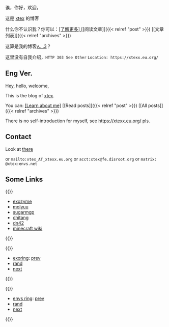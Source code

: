 ---
---

诶，你好，欢迎，

这是 [xtex](https://xtexx.eu.org) 的博客

什么你不认识我？你可以：[[了解更多] ](https://xtexx.eu.org) [[阅读文章]]({{< relref "post" >}}) [[文章列表]]({{< relref "archives" >}})

这算是我的博客[v....3](/2023/06/11-new-blog)？

这里没有自我介绍，`HTTP 303 See Other` `Location: https://xtexx.eu.org/`

## Eng Ver.

Hey, hello, welcome,

This is the blog of [xtex](https://xtexx.eu.org).

You can: [[Learn about me]](https://xtexx.eu.org) [[Read posts]]({{< relref "post" >}}) [[All posts]]({{< relref "archives" >}})

There is no self-introduction for myself, see https://xtexx.eu.org/ pls.

## Contact

Look at [there](https://xtexx.eu.org/about#contact)

or `mailto:xtex_AT_xtexx.eu.org` or `acct:xtex@fe.disroot.org` or `matrix: @xtex:envs.net`

## Some Links

{{<hlist>}}

- [exozyme](https://exozy.me/)
- [molyuu](https://molyuu.cyou/)
- [sugarmgp](https://blog.sugarmgp.icu/)
- [chitang](https://chitang.dev/)
- [dn42](https://dn42.dev/)
- [minecraft wiki](https://zh.minecraft.wiki/)

{{</hlist>}}

{{<hlist>}}

- [exoring](https://ring.exozy.me/): [prev](https://ring.exozy.me/previous?id=xtex)
- [rand](https://ring.exozy.me/random)
- [next](https://ring.exozy.me/next?id=xtex)

{{</hlist>}}

{{<hlist>}}

- [envs ring](https://envs.net/ring/): [prev](https://envs.net/ring/?action=prev&me=xtex)
- [rand](https://envs.net/ring/?action=random&me=xtex)
- [next](https://envs.net/ring/?action=next&me=xtex)

{{</hlist>}}

